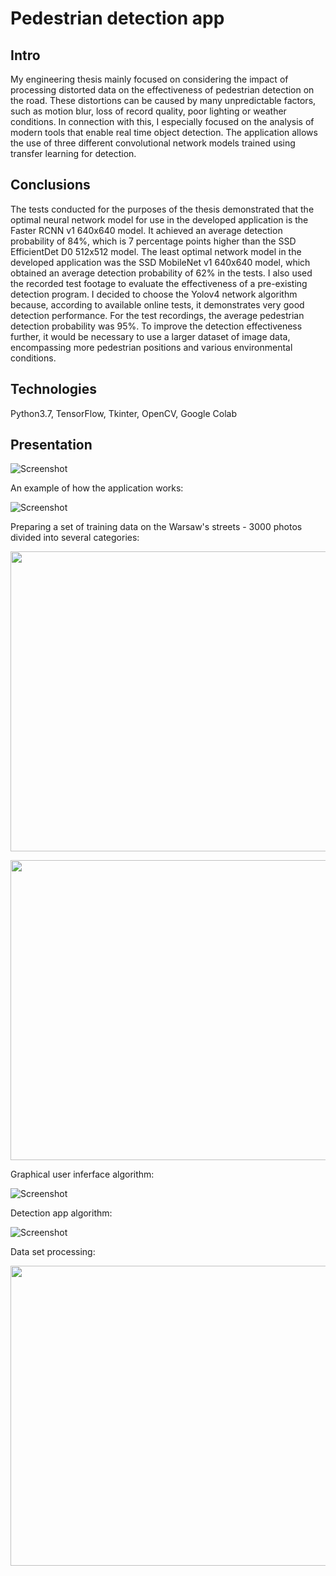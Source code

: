 # Pedestrian detection app

## Intro
My engineering thesis mainly focused on considering the impact of processing distorted data on the effectiveness of pedestrian detection on the road. These distortions can be caused by many unpredictable factors, such as motion blur, loss of record quality, poor lighting or weather conditions. In connection with this, I especially focused on the analysis of modern tools that enable real time object detection.
The application allows the use of three different convolutional network models trained using transfer learning for detection.

## Conclusions
The tests conducted for the purposes of the thesis demonstrated that the optimal neural network model for use in the developed application is the Faster RCNN v1 640x640 model. It achieved an average detection probability of 84%, which is 7 percentage points higher than the SSD EfficientDet D0 512x512 model. 
The least optimal network model in the developed application was the SSD MobileNet v1 640x640 model, which obtained an average detection probability of 62% in the tests.
I also used the recorded test footage to evaluate the effectiveness of a pre-existing detection program. I decided to choose the Yolov4 network algorithm because, according to available online tests, it demonstrates very good detection performance. For the test recordings, the average pedestrian detection probability was 95%. To improve the detection effectiveness further, it would be necessary to use a larger dataset of image data, encompassing more pedestrian positions and various environmental conditions.


## Technologies
Python3.7, TensorFlow, Tkinter, OpenCV, Google Colab

## Presentation
![Screenshot](media/gui.jpg)

An example of how the application works:

![Screenshot](media/Untitled(1).gif)

Preparing a set of training data on the Warsaw's streets - 3000 photos divided into several categories:

<p align="center"><img width="640" height="480" src="media/image9.jpeg"></p>
<p align="center"><img width="640" height="480" src="media/image10.jpeg"></p>

Graphical user inferface algorithm:

![Screenshot](media/image15.png)

Detection app algorithm:

![Screenshot](media/image18.jpg)

Data set processing:

<p align="center"><img width="640" height="480" src="media/image12.jpeg"></p>
